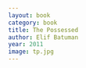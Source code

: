 ```yaml
---
layout: book
category: book
title: The Possessed
author: Elif Batuman
year: 2011
image: tp.jpg
---
```

